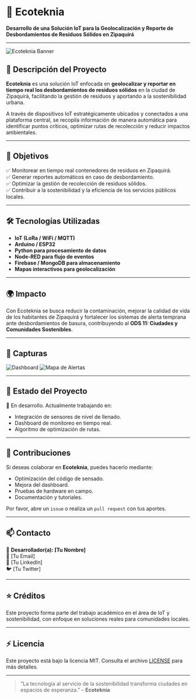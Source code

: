 # 🌱 Ecoteknia

**Desarrollo de una Solución IoT para la Geolocalización y Reporte de Desbordamientos de Residuos Sólidos en Zipaquirá**

---

![Ecoteknia Banner](https://i.imgur.com/VEhZH2z.png) <!-- Puedes cambiar esta imagen por una propia o eliminarla si no tienes -->

## 🚀 Descripción del Proyecto

**Ecoteknia** es una solución IoT enfocada en **geolocalizar y reportar en tiempo real los desbordamientos de residuos sólidos** en la ciudad de Zipaquirá, facilitando la gestión de residuos y aportando a la sostenibilidad urbana.

A través de dispositivos IoT estratégicamente ubicados y conectados a una plataforma central, se recopila información de manera automática para identificar puntos críticos, optimizar rutas de recolección y reducir impactos ambientales.

---

## 🎯 Objetivos

✅ Monitorear en tiempo real contenedores de residuos en Zipaquirá.  
✅ Generar reportes automáticos en caso de desbordamiento.  
✅ Optimizar la gestión de recolección de residuos sólidos.  
✅ Contribuir a la sostenibilidad y la eficiencia de los servicios públicos locales.

---

## 🛠️ Tecnologías Utilizadas

- **IoT (LoRa / WiFi / MQTT)**
- **Arduino / ESP32**
- **Python para procesamiento de datos**
- **Node-RED para flujo de eventos**
- **Firebase / MongoDB para almacenamiento**
- **Mapas interactivos para geolocalización**

---

## 🌍 Impacto

Con Ecoteknia se busca reducir la contaminación, mejorar la calidad de vida de los habitantes de Zipaquirá y fortalecer los sistemas de alerta temprana ante desbordamientos de basura, contribuyendo al **ODS 11: Ciudades y Comunidades Sostenibles**.

---

## 📸 Capturas

<!-- Puedes reemplazar estos enlaces por imágenes de tu prototipo o plataforma -->
![Dashboard](https://i.imgur.com/XjT83kJ.png)
![Mapa de Alertas](https://i.imgur.com/fGGEkIN.png)

---

## 🚧 Estado del Proyecto

🔄 En desarrollo. Actualmente trabajando en:

- Integración de sensores de nivel de llenado.
- Dashboard de monitoreo en tiempo real.
- Algoritmo de optimización de rutas.

---

## 🤝 Contribuciones

Si deseas colaborar en **Ecoteknia**, puedes hacerlo mediante:

- Optimización del código de sensado.
- Mejora del dashboard.
- Pruebas de hardware en campo.
- Documentación y tutoriales.

Por favor, abre un `issue` o realiza un `pull request` con tus aportes.

---

## 📫 Contacto

👤 **Desarrollador(a): [Tu Nombre]**  
📧 [Tu Email]  
🔗 [Tu LinkedIn]  
🐦 [Tu Twitter]

---

## ⭐ Créditos

Este proyecto forma parte del trabajo académico en el área de IoT y sostenibilidad, con enfoque en soluciones reales para comunidades locales.

---

## ⚡ Licencia

Este proyecto está bajo la licencia MIT. Consulta el archivo [LICENSE](LICENSE) para más detalles.

---

> “La tecnología al servicio de la sostenibilidad transforma ciudades en espacios de esperanza.” – **Ecoteknia**
